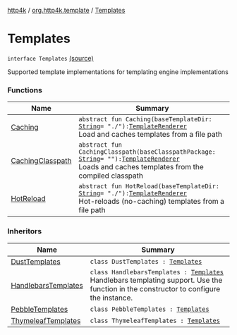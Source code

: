 [http4k](../../index.md) / [org.http4k.template](../index.md) / [Templates](./index.md)

# Templates

`interface Templates` [(source)](https://github.com/http4k/http4k/blob/master/http4k-core/src/main/kotlin/org/http4k/template/Templates.kt#L16)

Supported template implementations for templating engine implementations

### Functions

| Name | Summary |
|---|---|
| [Caching](-caching.md) | `abstract fun Caching(baseTemplateDir: `[`String`](https://kotlinlang.org/api/latest/jvm/stdlib/kotlin/-string/index.html)` = "./"): `[`TemplateRenderer`](../-template-renderer.md)<br>Load and caches templates from a file path |
| [CachingClasspath](-caching-classpath.md) | `abstract fun CachingClasspath(baseClasspathPackage: `[`String`](https://kotlinlang.org/api/latest/jvm/stdlib/kotlin/-string/index.html)` = ""): `[`TemplateRenderer`](../-template-renderer.md)<br>Loads and caches templates from the compiled classpath |
| [HotReload](-hot-reload.md) | `abstract fun HotReload(baseTemplateDir: `[`String`](https://kotlinlang.org/api/latest/jvm/stdlib/kotlin/-string/index.html)` = "./"): `[`TemplateRenderer`](../-template-renderer.md)<br>Hot-reloads (no-caching) templates from a file path |

### Inheritors

| Name | Summary |
|---|---|
| [DustTemplates](../-dust-templates/index.md) | `class DustTemplates : `[`Templates`](./index.md) |
| [HandlebarsTemplates](../-handlebars-templates/index.md) | `class HandlebarsTemplates : `[`Templates`](./index.md)<br>Handlebars templating support. Use the function in the constructor to configure the instance. |
| [PebbleTemplates](../-pebble-templates/index.md) | `class PebbleTemplates : `[`Templates`](./index.md) |
| [ThymeleafTemplates](../-thymeleaf-templates/index.md) | `class ThymeleafTemplates : `[`Templates`](./index.md) |
